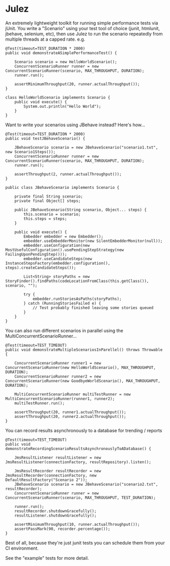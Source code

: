 # Julez

An extremely lightweight toolkit for running simple performance tests via jUnit.
You write a "Scenario" using your test tool of choice (junit, htmlunit, jbehave, selenium, etc), 
then use Julez to run the scenario repeatedly from multiple threads at a capped rate. e.g.

    @Test(timeout=TEST_DURATION * 2000)
	public void demonstrateASimplePerformanceTest() {
	
		Scenario scenario = new HelloWorldScenario();
	    ConcurrentScenarioRunner runner = new ConcurrentScenarioRunner(scenario, MAX_THROUGHPUT, DURATION);
	    runner.run();
	    
	    assertMinimumThroughput(20, runner.actualThroughput());
	}
	
	class HelloWorldScenario implements Scenario {
	    public void execute() {
	        System.out.println("Hello World");
	    }
	}

Want to write your scenarios using JBehave instead? Here's how...

    @Test(timeout=TEST_DURATION * 2000)
	public void testJBehaveScenario() {
	
        JBehaveScenario scenario = new JBehaveScenario("scenario1.txt", new Scenario1Steps());
	    ConcurrentScenarioRunner runner = new ConcurrentScenarioRunner(scenario, MAX_THROUGHPUT, DURATION);
	    runner.run();
	    
	    assertThroughput(2, runner.actualThroughput());
	}
	
	public class JBehaveScenario implements Scenario {
	
	    private final String scenario;
	    private final Object[] steps;
	
	    public JBehaveScenario(String scenario, Object... steps) {
	        this.scenario = scenario;
	        this.steps = steps;
	    }
	
	    public void execute() {
	        Embedder embedder = new Embedder();
	        embedder.useEmbedderMonitor(new SilentEmbedderMonitor(null));
	        embedder.useConfiguration(new MostUsefulConfiguration().usePendingStepStrategy(new FailingUponPendingStep()));
	        embedder.useCandidateSteps(new InstanceStepsFactory(embedder.configuration(), steps).createCandidateSteps());
	
	        List<String> storyPaths = new StoryFinder().findPaths(codeLocationFromClass(this.getClass()), scenario, "");
	        
	        try {
	            embedder.runStoriesAsPaths(storyPaths);
	        } catch (RunningStoriesFailed e) {
	            // Test probably finished leaving some stories queued
	        }
	    }
	}	

You can also run different scenarios in parallel using the MultiConcurrentScenarioRunner... 

    @Test(timeout=TEST_TIMEOUT)
    public void demonstrateMultipleScenariosInParellel() throws Throwable {
	
	    ConcurrentScenarioRunner runner1 = new ConcurrentScenarioRunner(new HelloWorldScenario(), MAX_THROUGHPUT, DURATION);
	    ConcurrentScenarioRunner runner2 = new ConcurrentScenarioRunner(new GoodbyeWorldScenario(), MAX_THROUGHPUT, DURATION);
	
	    MultiConcurrentScenarioRunner multiTestRunner = new MultiConcurrentScenarioRunner(runner1, runner2);
	    multiTestRunner.run();
	
	    assertThroughput(20, runner1.actualThroughput());
	    assertThroughput(20, runner2.actualThroughput());	
	}
	
You can record results asynchronously to a database for trending / reports	

    @Test(timeout=TEST_TIMEOUT)    
    public void demonstrateRecordingScenarioResultsAsynchronouslyToADatabase() {

        JmsResultListener resultListener = new JmsResultListener(connectionFactory, resultRepository).listen();                
        
        JmsResultRecorder resultRecorder = new JmsResultRecorder(connectionFactory, new DefaultResultFactory("Scenario 2"));
        JBehaveScenario scenario = new JBehaveScenario("scenario2.txt", resultRecorder);
        ConcurrentScenarioRunner runner = new ConcurrentScenarioRunner(scenario, MAX_THROUGHPUT, TEST_DURATION);
        
        runner.run();
        resultRecorder.shutdownGracefully();        
        resultListener.shutdownGracefully();
        
        assertMinimumThroughput(10, runner.actualThroughput());
        assertPassMark(90, recorder.percentage()); 
    } 

Best of all, because they're just junit tests you can schedule them from your CI environment.

See the "example" tests for more detail.
